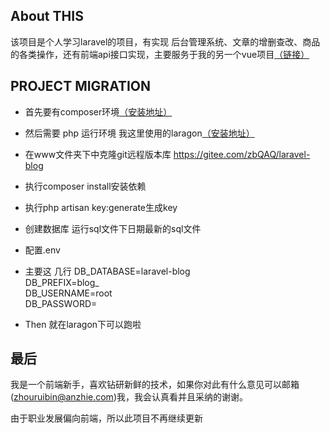 
## About THIS

该项目是个人学习laravel的项目，有实现 后台管理系统、文章的增删查改、商品的各类操作，还有前端api接口实现，主要服务于我的另一个vue项目[（链接）](https://gitee.com/zbQAQ/vue-myLibrary)

## PROJECT MIGRATION

- 首先要有composer环境[（安装地址）](https://www.phpcomposer.com/)
- 然后需要 php 运行环境 我这里使用的laragon[（安装地址）](https://laragon.org/)  

- 在www文件夹下中克隆git远程版本库 https://gitee.com/zbQAQ/laravel-blog
- 执行composer install安装依赖 
- 执行php artisan key:generate生成key 
- 创建数据库 运行sql文件下日期最新的sql文件
- 配置.env  
- 主要这 几行  DB_DATABASE=laravel-blog <br/>
              DB_PREFIX=blog_ <br/>
              DB_USERNAME=root <br/>
              DB_PASSWORD= <br/>
- Then  就在laragon下可以跑啦

## 最后

我是一个前端新手，喜欢钻研新鲜的技术，如果你对此有什么意见可以邮箱(zhouruibin@anzhie.com)我，我会认真看并且采纳的谢谢。

由于职业发展偏向前端，所以此项目不再继续更新
